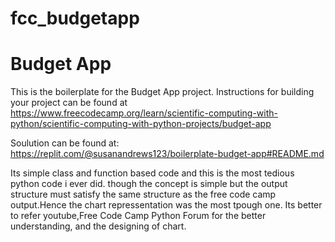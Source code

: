 # fcc_budgetapp  
# Budget App

This is the boilerplate for the Budget App project. Instructions for building your project can be found at https://www.freecodecamp.org/learn/scientific-computing-with-python/scientific-computing-with-python-projects/budget-app  
  
Soulution can be found at: https://replit.com/@susanandrews123/boilerplate-budget-app#README.md   

Its simple class and function based code and this is the most tedious python code i ever did. though the concept is simple but the output structure must satisfy the same structure as the free code camp output.Hence the chart repressentation was the most tpough one. Its better to refer youtube,Free Code Camp Python Forum for the better understanding, and the designing of chart.
